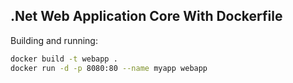 ## .Net Web Application Core With Dockerfile

Building and running:

```bash
docker build -t webapp .
docker run -d -p 8080:80 --name myapp webapp
```
